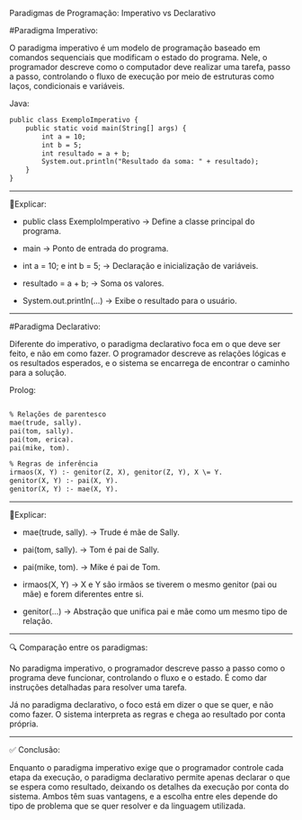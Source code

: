 Paradigmas de Programação: Imperativo vs Declarativo

#Paradigma Imperativo:

O paradigma imperativo é um modelo de programação baseado em comandos sequenciais que modificam o estado do programa. 
Nele, o programador descreve como o computador deve realizar uma tarefa, passo a passo, controlando 
o fluxo de execução por meio de estruturas como laços, condicionais e variáveis.

Java:

```markdown
public class ExemploImperativo {
    public static void main(String[] args) {
        int a = 10;
        int b = 5;
        int resultado = a + b; 
        System.out.println("Resultado da soma: " + resultado);
    }
}
```
___________________________________________________________________________________________________________
📝Explicar:

* public class ExemploImperativo → Define a classe principal do programa.

* main → Ponto de entrada do programa.

* int a = 10; e int b = 5; → Declaração e inicialização de variáveis.

* resultado = a + b; → Soma os valores.

* System.out.println(...) → Exibe o resultado para o usuário.

____________________________________________________________________________________________________________

#Paradigma Declarativo:

Diferente do imperativo, o paradigma declarativo foca em o que deve ser feito, e não em como fazer.
O programador descreve as relações lógicas e os resultados esperados, e o sistema se encarrega de encontrar o caminho para a solução.

Prolog:
```markdown

% Relações de parentesco
mae(trude, sally).
pai(tom, sally).
pai(tom, erica).
pai(mike, tom).

% Regras de inferência
irmaos(X, Y) :- genitor(Z, X), genitor(Z, Y), X \= Y.
genitor(X, Y) :- pai(X, Y).
genitor(X, Y) :- mae(X, Y).
```
____________________________________________________________________________________________________________

📝Explicar:

* mae(trude, sally). → Trude é mãe de Sally.

* pai(tom, sally). → Tom é pai de Sally.

* pai(mike, tom). → Mike é pai de Tom.

* irmaos(X, Y) → X e Y são irmãos se tiverem o mesmo genitor (pai ou mãe) e forem diferentes entre si.

* genitor(...) → Abstração que unifica pai e mãe como um mesmo tipo de relação.

_____________________________________________________________________________________________________________

🔍 Comparação entre os paradigmas:

No paradigma imperativo, o programador descreve passo a passo como o programa deve funcionar, controlando o fluxo e o estado. É como dar instruções detalhadas para resolver uma tarefa.

Já no paradigma declarativo, o foco está em dizer o que se quer, e não como fazer. O sistema interpreta as regras e chega ao resultado por conta própria.
______________________________________________________________________________________________________________

✅ Conclusão:

Enquanto o paradigma imperativo exige que o programador controle cada etapa da execução, o paradigma declarativo permite apenas declarar o que se espera como resultado, deixando os detalhes da execução por conta do sistema.
Ambos têm suas vantagens, e a escolha entre eles depende do tipo de problema que se quer resolver e da linguagem utilizada.
